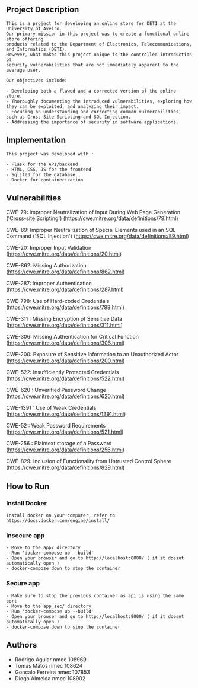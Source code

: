 ## Project Description

    This is a project for developing an online store for DETI at the University of Aveiro. 
    Our primary mission in this project was to create a functional online store offering 
    products related to the Department of Electronics, Telecommunications, and Informatics (DETI). 
    However, what makes this project unique is the controlled introduction of 
    security vulnerabilities that are not immediately apparent to the average user.

    Our objectives include:

    - Developing both a flawed and a corrected version of the online store.
    - Thoroughly documenting the introduced vulnerabilities, exploring how they can be exploited, and analyzing their impact.
    - Focusing on understanding and correcting common vulnerabilities, such as Cross-Site Scripting and SQL Injection.
    - Addressing the importance of security in software applications.

## Implementation

    This project was developed with :

    - Flask for the API/backend
    - HTML, CSS, JS for the frontend
    - Sqlite3 for the database
    - Docker for containerization

## Vulnerabilities 

CWE-79: Improper Neutralization of Input During Web Page Generation ('Cross-site Scripting') (https://cwe.mitre.org/data/definitions/79.html)

CWE-89: Improper Neutralization of Special Elements used in an SQL Command ('SQL Injection') (https://cwe.mitre.org/data/definitions/89.html)

CWE-20: Improper Input Validation (https://cwe.mitre.org/data/definitions/20.html)

CWE-862: Missing Authorization (https://cwe.mitre.org/data/definitions/862.html)

CWE-287: Improper Authentication (https://cwe.mitre.org/data/definitions/287.html)

CWE-798: Use of Hard-coded Credentials (https://cwe.mitre.org/data/definitions/798.html)

CWE-311 : Missing Encryption of Sensitive Data (https://cwe.mitre.org/data/definitions/311.html)

CWE-306: Missing Authentication for Critical Function (https://cwe.mitre.org/data/definitions/306.html)

CWE-200: Exposure of Sensitive Information to an Unauthorized Actor (https://cwe.mitre.org/data/definitions/200.html)

CWE-522: Insufficiently Protected Credentials (https://cwe.mitre.org/data/definitions/522.html)

CWE-620 : Unverified Password Change (https://cwe.mitre.org/data/definitions/620.html)

CWE-1391 : Use of Weak Credentials (https://cwe.mitre.org/data/definitions/1391.html)

CWE-52 : Weak Password Requirements (https://cwe.mitre.org/data/definitions/521.html)

CWE-256 : Plaintext storage of a Password (https://cwe.mitre.org/data/definitions/256.html)

CWE-829: Inclusion of Functionality from Untrusted Control Sphere (https://cwe.mitre.org/data/definitions/829.html)


## How to Run 

### Install Docker

    Install docker on your computer, refer to https://docs.docker.com/engine/install/

### Insecure app 

    - Move to the app/ directory
    - Run 'docker-compose up --build'
    - Open your browser and go to http://localhost:8000/ ( if it doesnt automatically open )
    - docker-compose down to stop the container

### Secure app

    - Make sure to stop the previous container as api is using the same port
    - Move to the app_sec/ directory
    - Run 'docker-compose up --build'
    - Open your browser and go to http://localhost:9000/ ( if it doesnt automatically open )
    - docker-compose down to stop the container


## Authors

- Rodrigo Aguiar nmec 108969
- Tomás Matos nmec 108624
- Gonçalo Ferreira nmec 107853
- Diogo Almeida nmec 108902



